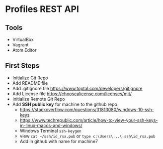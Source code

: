 # Profiles REST API

## Tools
- VirtualBox
- Vagrant
- Atom Editor

## First Steps
- Initialize Git Repo
- Add README file
- Add .gitignore file
  https://www.toptal.com/developers/gitignore
- Add License file
  https://choosealicense.com/licenses/mit/
- Initialize Remote Git Repo
- Add **SSH public key** for machine to the github repo
  - https://stackoverflow.com/questions/31813080/windows-10-ssh-keys
  - https://www.techrepublic.com/article/how-to-view-your-ssh-keys-in-linux-macos-and-windows/
  - Windows Terminal `ssh-keygen`
  - view `cat ~/ssh/id_rsa.pub` or `type c:\Users\...\.ssh\id_rsa.pub`
  - Add in github with name for machine7
